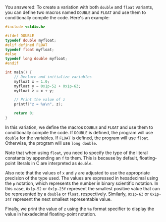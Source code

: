 
You answered:
To create a variation with both `double` and `float` variants, you can define two macros named `DOUBLE` and `FLOAT` and use them to conditionally compile the code. Here's an example:

```c
#include <stdio.h>

#ifdef DOUBLE
typedef double myfloat;
#elif defined FLOAT
typedef float myfloat;
#else
typedef long double myfloat;
#endif

int main() {
    // Declare and initialize variables
    myfloat x = 1.0;
    myfloat y = 0x1p-52 + 0x1p-63;
    myfloat z = x + y;

    // Print the value of z
    printf("z = %a\n", z);

    return 0;
}
```

In this variation, we define the macros `DOUBLE` and `FLOAT` and use them to conditionally compile the code. If `DOUBLE` is defined, the program will use `double` for the variables. If `FLOAT` is defined, the program will use `float`. Otherwise, the program will use `long double`.

Note that when using `float`, you need to specify the type of the literal constants by appending an `f` to them. This is because by default, floating-point literals in C are interpreted as `double`.

Also note that the values of `x` and `y` are adjusted to use the appropriate precision of the type used. The values are expressed in hexadecimal using the `p` notation, which represents the number in binary scientific notation. In this case, `0x1p-52` or `0x1p-23f` represent the smallest positive value that can be represented by a `double` or `float`, respectively. Similarly, `0x1p-63` or `0x1p-34f` represent the next smallest representable value.

Finally, we print the value of `z` using the `%a` format specifier to display the value in hexadecimal floating-point notation.
